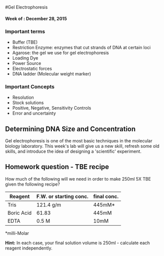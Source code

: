 #Gel Electrophoresis
#### Week of : December 28, 2015

### Important terms

* Buffer (TBE)
* Restriction Enzyme: enzymes that cut strands of DNA at certain loci
* Agarose: the gel we use for gel electrophoresis
* Loading Dye
* Power Source
* Electrostatic forces
* DNA ladder (Molecular weight marker)



### Important Concepts
* Resolution
* Stock solutions
* Positive, Negative, Sensitivity Controls
* Error and uncertainty 



## Determining DNA Size and Concentration

Gel electrophoresis is one of the most basic techniques in the molecular biology laboratory. This week's lab will give us a new skill, refresh some old skills, and introduce the idea of designing a 'scientific' experiment. 

## Homework question - TBE recipe 

How much of the following will we need in order to make 250ml 5X TBE given the following recipe?

|Reagent|F.W. or starting conc.|final conc.|
|-------|--------------------------------|-----------|
|Tris|121.4 g/m|445mM*|
|Boric Acid|61.83|445mM|
|EDTA|0.5 M|10mM|
*milli-Molar

**Hint:** In each case, your final solution volume is 250ml - calculate each reagent independently. 

